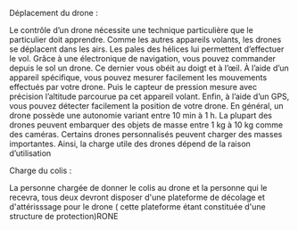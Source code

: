 Déplacement du drone :

Le contrôle d’un drone nécessite une technique particulière que le particulier doit apprendre. Comme les autres appareils volants,
les drones se déplacent dans les airs. Les pales des hélices lui permettent d’effectuer le vol. Grâce à une électronique de navigation,
vous pouvez commander depuis le sol un drone. Ce dernier vous obéit au doigt et à l’œil. À l’aide d’un appareil spécifique, vous pouvez
mesurer facilement les mouvements effectués par votre drone. Puis le capteur de pression mesure avec précision l’altitude parcourue pa
cet appareil volant. Enfin, à l’aide d’un GPS, vous pouvez détecter facilement la position de votre drone. En général, un drone possède 
une autonomie variant entre 10 min à 1 h. La plupart des drones peuvent embarquer des objets de masse entre 1 kg à 10 kg comme des caméras.
Certains drones personnalisés peuvent charger des masses importantes. Ainsi, la charge utile des drones dépend de la raison d’utilisation

Charge du colis  :

La personne chargée de donner le colis au drone et la personne qui le recevra, tous deux devront disposer d'une plateforme  de décolage et 
d'attérisssage pour le drone ( cette plateforme étant constituée d'une structure de protection)RONE
